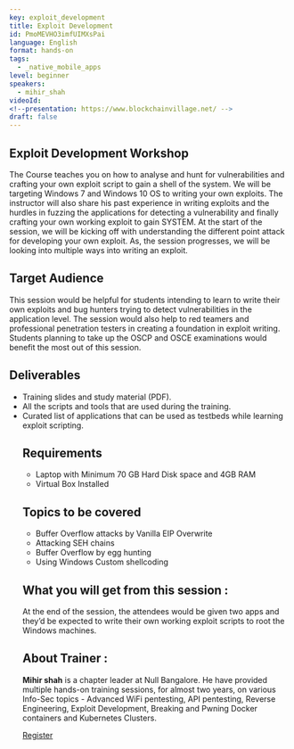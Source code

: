 ```yaml
---
key: exploit_development
title: Exploit Development
id: PmoMEVHO3imfUIMXsPai
language: English
format: hands-on
tags:
  - _native_mobile_apps
level: beginner
speakers:
  - mihir_shah
videoId: 
<!--presentation: https://www.blockchainvillage.net/ -->
draft: false
---
```

<h2>Exploit Development Workshop</h2>

The Course teaches you on how to analyse and hunt for vulnerabilities and crafting your
own exploit script to gain a shell of the system. We will be targeting Windows 7 and
Windows 10 OS to writing your own exploits. The instructor will also share his past
experience in writing exploits and the hurdles in fuzzing the applications for detecting a
vulnerability and finally crafting your own working exploit to gain SYSTEM.
At the start of the session, we will be kicking off with understanding the different point
attack for developing your own exploit. As, the session progresses, we will be looking into
multiple ways into writing an exploit.

<h2>Target Audience</h2>

This session would be helpful for students intending to learn to write their own exploits and
bug hunters trying to detect vulnerabilities in the application level. The session would also
help to red teamers and professional penetration testers in creating a foundation in exploit
writing. Students planning to take up the OSCP and OSCE examinations would benefit the
most out of this session.

<h2>Deliverables</h2>
<ul>
<li>Training slides and study material (PDF).</li>
<li>All the scripts and tools that are used during the training.</li>
<li>Curated list of applications that can be used as testbeds while learning exploit
scripting.</li>

<h2>Requirements</h2>
<ul>
<li>Laptop with Minimum 70 GB Hard Disk space and 4GB RAM</li>
<li>Virtual Box Installed</li>
</ul>

<h2>Topics to be covered</h2>
<ul>
<li>Buffer Overflow attacks by Vanilla EIP Overwrite</li>
<li>Attacking SEH chains</li>
<li>Buffer Overflow by egg hunting</li>
<li>Using Windows Custom shellcoding</li>
</ul>

<h2>What you will get from this session :</h2>

At the end of the session, the attendees would be given two apps and they’d be
expected to write their own working exploit scripts to root the Windows machines.

<h2>About Trainer :</h2>

<b>Mihir shah</b> is a chapter leader at Null Bangalore. He have provided multiple hands-on training sessions, for almost two years, on various Info-Sec topics - Advanced WiFi pentesting, API pentesting, Reverse Engineering, Exploit Development, Breaking and Pwning Docker containers and Kubernetes Clusters.


<a align="center" class="btn primary" target="_blank" rel="noopener" href="https://docs.google.com/forms/u/0/d/1TEHmO9Jg_kxWCxfzct3qjneHSegAF2QjF-co4rG7dt8/viewform?edit_requested=true">Register</a>